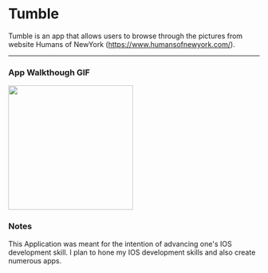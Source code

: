 # Tumble

Tumble is an app that allows users to browse through the pictures from website Humans of NewYork (https://www.humansofnewyork.com/). 

---

### App Walkthough GIF

<img src="https://user-images.githubusercontent.com/32272045/69763236-1cf3d400-1132-11ea-8d0e-3d5d72d12fa5.gif" width=250><br>

### Notes
This Application was meant for the intention of advancing one's IOS development skill. I plan to hone my IOS development skills and also create numerous apps.

